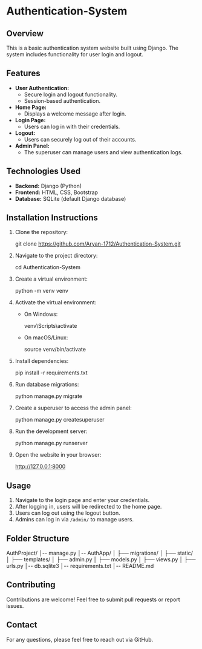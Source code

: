 # Authentication-System
## Overview

This is a basic authentication system website built using Django. The system includes functionality for user login and logout.

## Features

- **User Authentication:**
  - Secure login and logout functionality.
  - Session-based authentication.
- **Home Page:**
  - Displays a welcome message after login.
- **Login Page:**
  - Users can log in with their credentials.
- **Logout:**
  - Users can securely log out of their accounts.
- **Admin Panel:**
  - The superuser can manage users and view authentication logs.

## Technologies Used

- **Backend:** Django (Python)
- **Frontend:** HTML, CSS, Bootstrap
- **Database:** SQLite (default Django database)

## Installation Instructions

1. Clone the repository:
   
   git clone https://github.com/Aryan-1712/Authentication-System.git
   
2. Navigate to the project directory:
   
   cd Authentication-System
   
3. Create a virtual environment:
   
   python -m venv venv
   
4. Activate the virtual environment:
   - On Windows:
   
     venv\Scripts\activate
   
   - On macOS/Linux:
   
     source venv/bin/activate
   
5. Install dependencies:
   
   pip install -r requirements.txt
   
6. Run database migrations:
   
   python manage.py migrate
   
7. Create a superuser to access the admin panel:
   
   python manage.py createsuperuser
   
8. Run the development server:
   
   python manage.py runserver
   
9. Open the website in your browser:
   
   http://127.0.0.1:8000
   

## Usage

1. Navigate to the login page and enter your credentials.
2. After logging in, users will be redirected to the home page.
3. Users can log out using the logout button.
4. Admins can log in via `/admin/` to manage users.

## Folder Structure


AuthProject/
│-- manage.py
│-- AuthApp/
│   ├── migrations/
│   ├── static/
│   ├── templates/
│   ├── admin.py
│   ├── models.py
│   ├── views.py
│   ├── urls.py
│-- db.sqlite3
│-- requirements.txt
│-- README.md


## Contributing

Contributions are welcome! Feel free to submit pull requests or report issues.

## Contact

For any questions, please feel free to reach out via GitHub.
